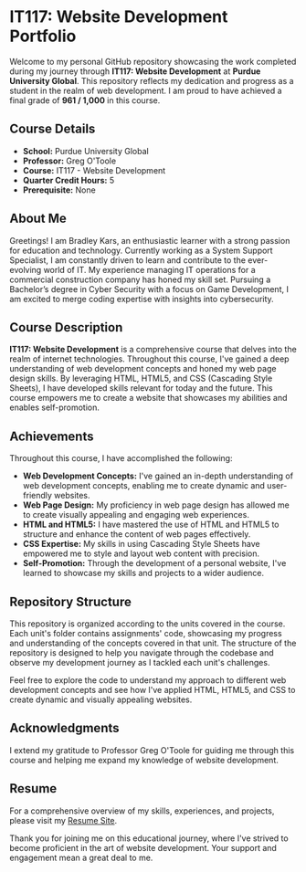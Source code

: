 # IT117: Website Development Portfolio

Welcome to my personal GitHub repository showcasing the work completed during my journey through **IT117: Website Development** at **Purdue University Global**. This repository reflects my dedication and progress as a student in the realm of web development. I am proud to have achieved a final grade of **961 / 1,000** in this course.

## Course Details

- **School:** Purdue University Global
- **Professor:** Greg O'Toole
- **Course:** IT117 - Website Development
- **Quarter Credit Hours:** 5
- **Prerequisite:** None

## About Me

Greetings! I am Bradley Kars, an enthusiastic learner with a strong passion for education and technology. Currently working as a System Support Specialist, I am constantly driven to learn and contribute to the ever-evolving world of IT. My experience managing IT operations for a commercial construction company has honed my skill set. Pursuing a Bachelor’s degree in Cyber Security with a focus on Game Development, I am excited to merge coding expertise with insights into cybersecurity.

## Course Description

**IT117: Website Development** is a comprehensive course that delves into the realm of internet technologies. Throughout this course, I've gained a deep understanding of web development concepts and honed my web page design skills. By leveraging HTML, HTML5, and CSS (Cascading Style Sheets), I have developed skills relevant for today and the future. This course empowers me to create a website that showcases my abilities and enables self-promotion.

## Achievements

Throughout this course, I have accomplished the following:

- **Web Development Concepts:** I've gained an in-depth understanding of web development concepts, enabling me to create dynamic and user-friendly websites.
- **Web Page Design:** My proficiency in web page design has allowed me to create visually appealing and engaging web experiences.
- **HTML and HTML5:** I have mastered the use of HTML and HTML5 to structure and enhance the content of web pages effectively.
- **CSS Expertise:** My skills in using Cascading Style Sheets have empowered me to style and layout web content with precision.
- **Self-Promotion:** Through the development of a personal website, I've learned to showcase my skills and projects to a wider audience.

## Repository Structure

This repository is organized according to the units covered in the course. Each unit's folder contains assignments' code, showcasing my progress and understanding of the concepts covered in that unit. The structure of the repository is designed to help you navigate through the codebase and observe my development journey as I tackled each unit's challenges.

Feel free to explore the code to understand my approach to different web development concepts and see how I've applied HTML, HTML5, and CSS to create dynamic and visually appealing websites.

## Acknowledgments

I extend my gratitude to Professor Greg O'Toole for guiding me through this course and helping me expand my knowledge of website development.

## Resume

For a comprehensive overview of my skills, experiences, and projects, please visit my [Resume Site](https://bradley-kars.github.io/).

Thank you for joining me on this educational journey, where I've strived to become proficient in the art of website development. Your support and engagement mean a great deal to me.
